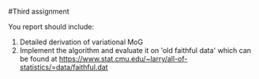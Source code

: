 #Third assignment

You report should include:
1. Detailed derivation of variational MoG
2. Implement the algorithm and evaluate it on 'old faithful data' which can be found at
https://www.stat.cmu.edu/~larry/all-of-statistics/=data/faithful.dat
